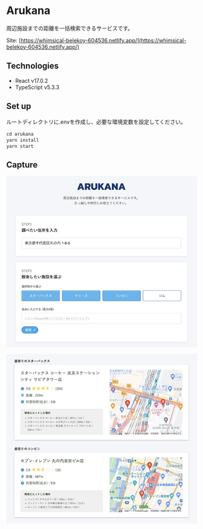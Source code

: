 # Arukana

周辺施設までの距離を一括検索できるサービスです。

Site: [https://whimsical-belekoy-604536.netlify.app/](https://whimsical-belekoy-604536.netlify.app/)

## Technologies

- React v17.0.2
- TypeScript v5.3.3

## Set up

ルートディレクトリに.envを作成し、必要な環境変数を設定してください。
```
cd arukana
yarn install
yarn start
```

## Capture
![](./src/images/screenshot_form.jpg)

![](./src/images/screenshot_results.jpg)
